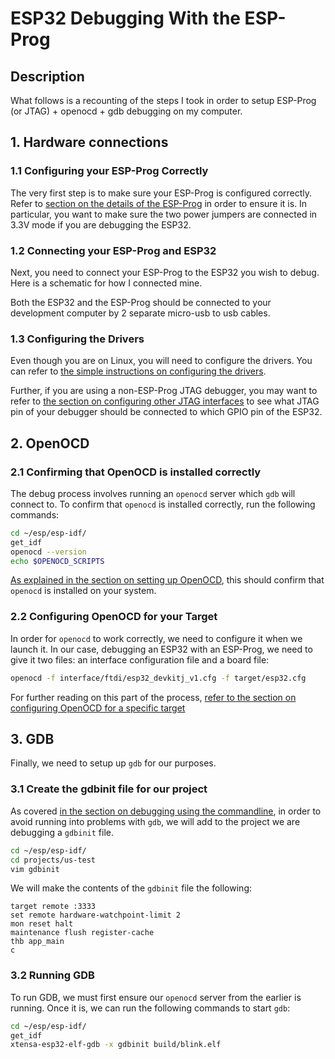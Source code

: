 # ESP32 Debugging With the ESP-Prog

## Description

What follows is a recounting of the steps I took in order to setup ESP-Prog (or JTAG)
\+ openocd + gdb debugging on my computer.

## 1. Hardware connections

### 1.1 Configuring your ESP-Prog Correctly

The very first step is to make sure your ESP-Prog is configured correctly.
Refer to
[section on the details of the ESP-Prog](https://docs.espressif.com/projects/espressif-esp-iot-solution/en/latest/hw-reference/ESP-Prog_guide.html)
in order to ensure it is. In particular, you want to make sure the two power
jumpers are connected in 3.3V mode if you are debugging the ESP32.

### 1.2 Connecting your ESP-Prog and ESP32

Next, you need to connect your ESP-Prog to the ESP32 you wish to debug. Here is
a schematic for how I connected mine.

<!-- <p align="center"> -->
<!--   <img src="https://raw.githubusercontent.com/wiki/JSpeedie/embedded-scribbles/images/ESP32-Tilting-Ball.png" width="50%"/> -->
<!-- </p> -->

Both the ESP32 and the ESP-Prog should be connected to your development
computer by 2 separate micro-usb to usb cables.

### 1.3 Configuring the Drivers

Even though you are on Linux, you will need to configure the drivers. You can
refer to
[the simple instructions on configuring the drivers](https://docs.espressif.com/projects/esp-idf/en/stable/esp32/api-guides/jtag-debugging/configure-other-jtag.html#configure-drivers).

Further, if you are using a non-ESP-Prog JTAG debugger, you may want to refer to
[the section on configuring other JTAG interfaces](https://docs.espressif.com/projects/esp-idf/en/stable/esp32/api-guides/jtag-debugging/configure-other-jtag.html#configure-hardware)
to see what JTAG pin of your debugger should be connected to which GPIO pin of
the ESP32.


## 2. OpenOCD

### 2.1 Confirming that OpenOCD is installed correctly

The debug process involves running an `openocd` server which `gdb` will connect
to. To confirm that `openocd` is installed correctly, run the following commands:

```bash
cd ~/esp/esp-idf/
get_idf
openocd --version
echo $OPENOCD_SCRIPTS
```

[As explained in the section on setting up OpenOCD](https://docs.espressif.com/projects/esp-idf/en/stable/esp32/api-guides/jtag-debugging/index.html#setup-of-openocd),
this should confirm that `openocd` is installed on your system.

### 2.2 Configuring OpenOCD for your Target

In order for `openocd` to work correctly, we need to configure it when we launch it.
In our case, debugging an ESP32 with an ESP-Prog, we need to give it two files:
an interface configuration file and a board file:

```bash
openocd -f interface/ftdi/esp32_devkitj_v1.cfg -f target/esp32.cfg
```

For further reading on this part of the process,
[refer to the section on configuring OpenOCD for a specific target](https://docs.espressif.com/projects/esp-idf/en/stable/esp32/api-guides/jtag-debugging/tips-and-quirks.html#configuration-of-openocd-for-specific-target)


## 3. GDB

Finally, we need to setup up `gdb` for our purposes.

### 3.1 Create the gdbinit file for our project

As covered [in the section on debugging using the commandline](https://docs.espressif.com/projects/esp-idf/en/stable/esp32/api-guides/jtag-debugging/using-debugger.html#jtag-debugging-using-debugger-command-line),
in order to avoid running into problems with `gdb`, we will add to the project
we are debugging a `gdbinit` file.

```bash
cd ~/esp/esp-idf/
cd projects/us-test
vim gdbinit
```

We will make the contents of the `gdbinit` file the following:

```
target remote :3333
set remote hardware-watchpoint-limit 2
mon reset halt
maintenance flush register-cache
thb app_main
c
```

### 3.2 Running GDB

To run GDB, we must first ensure our `openocd` server from the earlier is running.
Once it is, we can run the following commands to start `gdb`:

```bash
cd ~/esp/esp-idf/
get_idf
xtensa-esp32-elf-gdb -x gdbinit build/blink.elf
```








